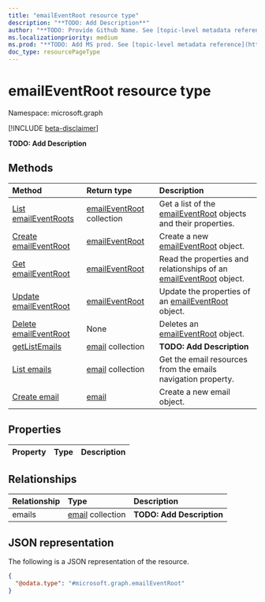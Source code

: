 ```yaml
---
title: "emailEventRoot resource type"
description: "**TODO: Add Description**"
author: "**TODO: Provide Github Name. See [topic-level metadata reference](https://msgo.azurewebsites.net/add/document/guidelines/metadata.html#topic-level-metadata)**"
ms.localizationpriority: medium
ms.prod: "**TODO: Add MS prod. See [topic-level metadata reference](https://msgo.azurewebsites.net/add/document/guidelines/metadata.html#topic-level-metadata)**"
doc_type: resourcePageType
---
```


# emailEventRoot resource type

Namespace: microsoft.graph

[!INCLUDE [beta-disclaimer](../../includes/beta-disclaimer.md)]

**TODO: Add Description**

## Methods
|Method|Return type|Description|
|:---|:---|:---|
|[List emailEventRoots](../api/emaileventroot-list.md)|[emailEventRoot](../resources/emaileventroot.md) collection|Get a list of the [emailEventRoot](../resources/emaileventroot.md) objects and their properties.|
|[Create emailEventRoot](../api/security-post-emailevent.md)|[emailEventRoot](../resources/emaileventroot.md)|Create a new [emailEventRoot](../resources/emaileventroot.md) object.|
|[Get emailEventRoot](../api/emaileventroot-get.md)|[emailEventRoot](../resources/emaileventroot.md)|Read the properties and relationships of an [emailEventRoot](../resources/emaileventroot.md) object.|
|[Update emailEventRoot](../api/emaileventroot-update.md)|[emailEventRoot](../resources/emaileventroot.md)|Update the properties of an [emailEventRoot](../resources/emaileventroot.md) object.|
|[Delete emailEventRoot](../api/emaileventroot-delete.md)|None|Deletes an [emailEventRoot](../resources/emaileventroot.md) object.|
|[getListEmails](../api/emaileventroot-getlistemails.md)|[email](../resources/email.md) collection|**TODO: Add Description**|
|[List emails](../api/emaileventroot-list-emails.md)|[email](../resources/email.md) collection|Get the email resources from the emails navigation property.|
|[Create email](../api/emaileventroot-post-emails.md)|[email](../resources/email.md)|Create a new email object.|

## Properties
|Property|Type|Description|
|:---|:---|:---|

## Relationships
|Relationship|Type|Description|
|:---|:---|:---|
|emails|[email](../resources/email.md) collection|**TODO: Add Description**|

## JSON representation
The following is a JSON representation of the resource.
<!-- {
  "blockType": "resource",
  "keyProperty": "id",
  "@odata.type": "microsoft.graph.emailEventRoot",
  "openType": false
}
-->
``` json
{
  "@odata.type": "#microsoft.graph.emailEventRoot"
}
```


